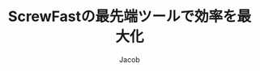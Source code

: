 ---
title: "ScrewFastの最先端ツールで効率を最大化"
description: "精密ツールとサポートによる建設効率の革新"
author: "Jacob"
authorImage: "@/images/blog/jacob.avif"
authorImageAlt: "Avatar Description"
pubDate: 2024-02-06
cardImage: "@/images/blog/post-1.avif"
cardImageAlt: "機械工具のトップビュー配置"
readTime: 4
tags: ["工具", "建設", "ワークフロー" ]
contents: [
        "今日のペースの速い建設業界では、効率性が成功の鍵となります。ScrewFastでは、期限を守り予算内に収めるためのプロジェクトワークフローの最適化の重要性を理解しています。だからこそ、これまでにない方法でプロジェクトを強化するよう設計された最先端ツールをご紹介できることを大変嬉しく思います。",
        "当社のハードウェアツールシリーズは、精密エンジニアリングとユーザー中心設計を組み合わせ、あらゆる作業現場で最大の生産性を確保します。電動ドリルから高度な締結ソリューションまで、ScrewFastのツールは建設の厳しい要求に耐えながら、ワークフローを合理化するよう構築されています。",
        "当社の優れた提供物の一つは、プロジェクトの進捗、リソース配分などをリアルタイムで洞察する直感的なダッシュボードです。ユーザーフレンドリーなインターフェースにより、プロジェクトのナビゲーションと監督がこれまでになく簡単になりました。",
        "しかし、効率性は使用するツールだけでなく、受けるサポートにも関わります。だからこそScrewFastは、あらゆる段階で包括的なドキュメンテーションと専門的ガイダンスを提供しています。当社の専任チームはお客様の成功に全力で取り組み、製品を最大限に活用していただけるよう個別のサポートを提供いたします。",
        "ScrewFastツールが生み出す違いをすでに体験している数多くの業界リーダーにぜひご参加ください。当社の最先端ソリューションで、プロジェクトを成功へと加速し、競合他社より一歩先を行くことができます。"
]
---